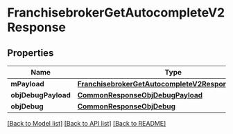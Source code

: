 # FranchisebrokerGetAutocompleteV2Response

## Properties
Name | Type | Description | Notes
------------ | ------------- | ------------- | -------------
**mPayload** | [**FranchisebrokerGetAutocompleteV2ResponseMPayload**](FranchisebrokerGetAutocompleteV2ResponseMPayload.md) |  | 
**objDebugPayload** | [**CommonResponseObjDebugPayload**](CommonResponseObjDebugPayload.md) |  | [optional] 
**objDebug** | [**CommonResponseObjDebug**](CommonResponseObjDebug.md) |  | [optional] 

[[Back to Model list]](../README.md#documentation-for-models) [[Back to API list]](../README.md#documentation-for-api-endpoints) [[Back to README]](../README.md)


